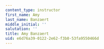 ```yaml
---
content_type: instructor
first_name: Amy
last_name: Banzaert
middle_initial: ''
salutation: ''
title: Amy Banzaert
uid: e6d76a39-0122-2e62-f3b0-53fa9550466d
---
```


